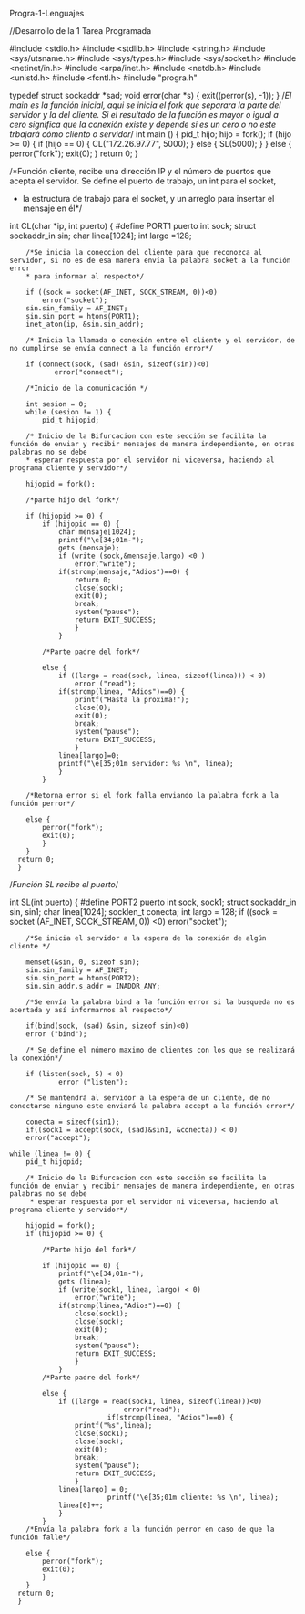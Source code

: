 Progra-1-Lenguajes

//Desarrollo de la 1 Tarea Programada

#include <stdio.h>
#include <stdlib.h>
#include <string.h>
#include <sys/utsname.h>
#include <sys/types.h>
#include <sys/socket.h>
#include <netinet/in.h>
#include <arpa/inet.h>
#include <netdb.h>
#include <unistd.h>
#include <fcntl.h>
#include "progra.h"

typedef struct sockaddr *sad;
 void error(char *s) {
	exit((perror(s), -1));
	}
/*El main es la función inicial, aqui se inicia el fork que separara la parte del servidor y la del cliente. Si el resultado de la función es mayor
 o igual a cero significa que la conexión existe y depende si es un cero o no este trbajará cómo cliento o servidor*/
int main () {
	pid_t hijo;
	hijo = fork();
	if (hijo >= 0) {
		if (hijo == 0) {
			CL("172.26.97.77", 5000);
			}
		else {
			SL(5000);
			}
		}
	else {
		perror("fork");
		exit(0);
		}
	return 0;
	}

/*Función cliente, recibe una dirección IP y el número de puertos que acepta el servidor. Se define el puerto de trabajo, un int para el socket, 
 * la estructura de trabajo para el socket, y un arreglo para insertar el mensaje en él*/

int CL(char *ip, int puerto) {
	#define PORT1 puerto
	int sock;
    	struct sockaddr_in sin;
    	char linea[1024];
    	int largo =128;    

    	/*Se inicia la coneccion del cliente para que reconozca al servidor, si no es de esa manera envía la palabra socket a la función error 
     	* para informar al respecto*/

    	if ((sock = socket(AF_INET, SOCK_STREAM, 0))<0)
        	error("socket");
        sin.sin_family = AF_INET;
        sin.sin_port = htons(PORT1);
        inet_aton(ip, &sin.sin_addr);
        
        /* Inicia la llamada o conexión entre el cliente y el servidor, de no cumplirse se envía connect a la función error*/
        
        if (connect(sock, (sad) &sin, sizeof(sin))<0)
               error("connect");
        
        /*Inicio de la comunicación */
        
        int sesion = 0;
        while (sesion != 1) {
        	pid_t hijopid;
		
		/* Inicio de la Bifurcacion con este sección se facilita la función de enviar y recibir mensajes de manera independiente, en otras palabras no se debe
		* esperar respuesta por el servidor ni viceversa, haciendo al programa cliente y servidor*/
			 
		hijopid = fork();

		/*parte hijo del fork*/

		if (hijopid >= 0) {	
			if (hijopid == 0) {
				char mensaje[1024];
				printf("\e[34;01m-");
				gets (mensaje);
				if (write (sock,&mensaje,largo) <0 )
					error("write");
				if(strcmp(mensaje,"Adios")==0) {
					return 0;
					close(sock);
					exit(0);
					break;
					system("pause");
					return EXIT_SUCCESS;
					}	
				}

			/*Parte padre del fork*/

			else {
				if ((largo = read(sock, linea, sizeof(linea))) < 0)
					error ("read");
				if(strcmp(linea, "Adios")==0) {
					printf("Hasta la proxima!");
					close(0);
					exit(0);
					break;
					system("pause");
					return EXIT_SUCCESS;
					}
				linea[largo]=0;
				printf("\e[35;01m servidor: %s \n", linea);	
				}
			}

		/*Retorna error si el fork falla enviando la palabra fork a la función perror*/

		else {
			perror("fork");
			exit(0);
			}
		}
      return 0;
      }

/*Función SL recibe el puerto*/

int SL(int puerto) {
	#define PORT2 puerto
	int sock, sock1;
    	struct sockaddr_in sin, sin1;
    	char linea[1024];
    	socklen_t conecta;
    	int largo = 128;
    	if ((sock = socket (AF_INET, SOCK_STREAM, 0)) <0)
		error("socket");
        
        /*Se inicia el servidor a la espera de la conexión de algún cliente */
        
        memset(&sin, 0, sizeof sin);
        sin.sin_family = AF_INET;
        sin.sin_port = htons(PORT2);
        sin.sin_addr.s_addr = INADDR_ANY;
 
        /*Se envía la palabra bind a la función error si la busqueda no es acertada y así informarnos al respecto*/

        if(bind(sock, (sad) &sin, sizeof sin)<0)
		error ("bind");
 
        /* Se define el número maximo de clientes con los que se realizará la conexión*/

        if (listen(sock, 5) < 0)
                error ("listen");

        /* Se mantendrá al servidor a la espera de un cliente, de no conectarse ninguno este enviará la palabra accept a la función error*/

        conecta = sizeof(sin1);
        if((sock1 = accept(sock, (sad)&sin1, &conecta)) < 0)
		error("accept");

	while (linea != 0) {
		pid_t hijopid;

		/* Inicio de la Bifurcacion con este sección se facilita la función de enviar y recibir mensajes de manera independiente, en otras palabras no se debe
		 * esperar respuesta por el servidor ni viceversa, haciendo al programa cliente y servidor*/		

		hijopid = fork();
		if (hijopid >= 0) {

			/*Parte hijo del fork*/

			if (hijopid == 0) {
				printf("\e[34;01m-");
				gets (linea);
				if (write(sock1, linea, largo) < 0)
					error("write");
				if(strcmp(linea,"Adios")==0) {
					close(sock1);
					close(sock);
					exit(0);
					break;
					system("pause");
					return EXIT_SUCCESS;
					}
				}
			/*Parte padre del fork*/

			else {
				if ((largo = read(sock1, linea, sizeof(linea)))<0)
                        		error("read");
                    		if(strcmp(linea, "Adios")==0) {
					printf("%s",linea);
					close(sock1);
					close(sock);
					exit(0);
					break;
					system("pause");
					return EXIT_SUCCESS;
					}
				linea[largo] = 0;
                    		printf("\e[35;01m cliente: %s \n", linea);
				linea[0]++;
				}
			}
		/*Envía la palabra fork a la función perror en caso de que la función falle*/

		else {
			perror("fork");
			exit(0);
			}
		}
      return 0;
      }
